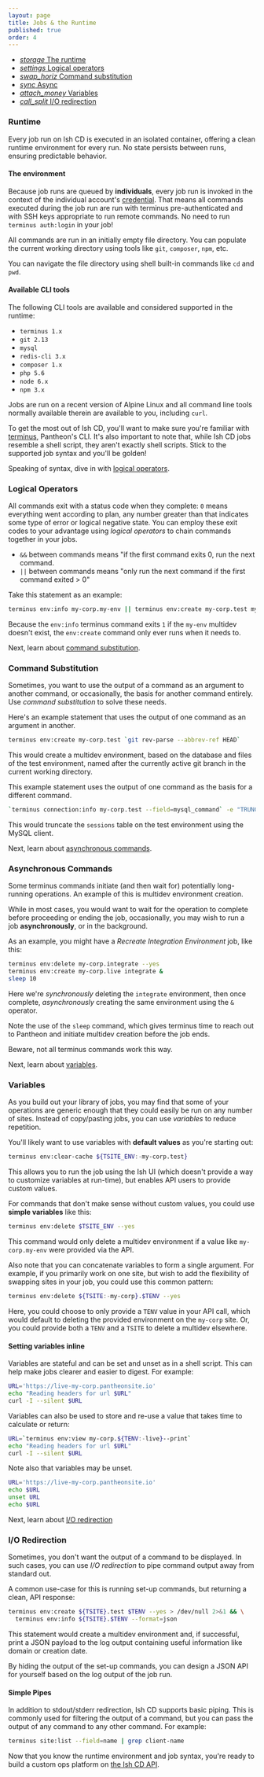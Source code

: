 ```yaml
---
layout: page
title: Jobs & the Runtime
published: true
order: 4
---
```


<div class="col s12 no-padding">
  <ul class="tabs tabs-fixed-width">
    <li class="tab col s2"><a href="#runtime"><i class="material-icons">storage</i> The runtime</a></li>
    <li class="tab col s2"><a href="#logical-operators"><i class="material-icons">settings</i> Logical operators</a></li>
    <li class="tab col s2"><a href="#substitution"><i class="material-icons">swap_horiz</i> Command substitution</a></li>
    <li class="tab col s2"><a href="#async"><i class="material-icons">sync</i> Async</a></li>
    <li class="tab col s2"><a href="#variables"><i class="material-icons">attach_money</i> Variables</a></li>
    <li class="tab col s2"><a href="#io-redirection"><i class="material-icons">call_split</i> I/O redirection</a></li>
  </ul>
</div>
<div class="container">
  <div id="runtime" class="col s12">
<div markdown="1">

### Runtime

Every job run on Ish CD is executed in an isolated container, offering a clean runtime environment for every run. No state persists between runs, ensuring predictable behavior.

#### __The environment__
Because job runs are queued by __individuals__, every job run is invoked in the context of the individual account's [credential](/the-basics#concepts). That means all commands executed during the job run are run with terminus pre-authenticated and with SSH keys appropriate to run remote commands. No need to run `terminus auth:login` in your job!

All commands are run in an initially empty file directory. You can populate the current working directory using tools like `git`, `composer`, `npm`, etc.

You can navigate the file directory using shell built-in commands like `cd` and `pwd`.

#### __Available CLI tools__
The following CLI tools are available and considered supported in the runtime:

- `terminus 1.x`
- `git 2.13`
- `mysql`
- `redis-cli 3.x`
- `composer 1.x`
- `php 5.6`
- `node 6.x`
- `npm 3.x`

Jobs are run on a recent version of Alpine Linux and all command line tools normally available therein are available to you, including `curl`.

To get the most out of Ish CD, you'll want to make sure you're familiar with [terminus](https://pantheon.io/docs/terminus/), Pantheon's CLI. It's also important to note that, while Ish CD jobs resemble a shell script, they aren't exactly shell scripts. Stick to the supported job syntax and you'll be golden!

Speaking of syntax, dive in with [logical operators](#logical-operators).

</div>
  </div>
  <div id="logical-operators" class="col s12">
<div markdown="1">

### Logical Operators

All commands exit with a status code when they complete: `0` means everything went according to plan, any number greater than that indicates some type of error or logical negative state. You can employ these exit codes to your advantage using _logical operators_ to chain commands together in your jobs.

- `&&` between commands means "if the first command exits 0, run the next command.
- `||` between commands means "only run the next command if the first command exited > 0"

Take this statement as an example:

```sh
terminus env:info my-corp.my-env || terminus env:create my-corp.test my-env
```

Because the `env:info` terminus command exits `1` if the `my-env` multidev doesn't exist, the `env:create` command only ever runs when it needs to.

Next, learn about [command substitution](#substitution).

</div>
  </div>
  <div id="substitution" class="col s12">
<div markdown="1">

### Command Substitution

Sometimes, you want to use the output of a command as an argument to another command, or occasionally, the basis for another command entirely. Use _command substitution_ to solve these needs.

Here's an example statement that uses the output of one command as an argument in another.

```sh
terminus env:create my-corp.test `git rev-parse --abbrev-ref HEAD`
```

This would create a multidev environment, based on the database and files of the test environment, named after the currently active git branch in the current working directory.

This example statement uses the output of one command as the basis for a different command.

```sh
`terminus connection:info my-corp.test --field=mysql_command` -e "TRUNCATE sessions;"
```

This would truncate the `sessions` table on the test environment using the MySQL client.

Next, learn about [asynchronous commands](#async).

</div>
  </div>
  <div id="async" class="col s12">
<div markdown="1">

### Asynchronous Commands

Some terminus commands initiate (and then wait for) potentially long-running operations. An example of this is multidev environment creation.

While in most cases, you would want to wait for the operation to complete before proceeding or ending the job, occasionally, you may wish to run a job __asynchronously__, or in the background.

As an example, you might have a _Recreate Integration Environment_ job, like this:

```sh
terminus env:delete my-corp.integrate --yes
terminus env:create my-corp.live integrate &
sleep 10
```

Here we're _synchronously_ deleting the `integrate` environment, then once complete, _asynchronously_ creating the same environment using the `&` operator.

Note the use of the `sleep` command, which gives terminus time to reach out to Pantheon and initiate multidev creation before the job ends.

Beware, not all terminus commands work this way.

Next, learn about [variables](#variables).

</div>
  </div>
  <div id="variables" class="col s12">
<div markdown="1">

### Variables

As you build out your library of jobs, you may find that some of your operations are generic enough that they could easily be run on any number of sites. Instead of copy/pasting jobs, you can use _variables_ to reduce repetition.

You'll likely want to use variables with __default values__ as you're starting out:

```sh
terminus env:clear-cache ${TSITE_ENV:-my-corp.test}
```

This allows you to run the job using the Ish UI (which doesn't provide a way to customize variables at run-time), but enables API users to provide custom values.

For commands that don't make sense without custom values, you could use __simple variables__ like this:

```sh
terminus env:delete $TSITE_ENV --yes
```

This command would only delete a multidev environment if a value like `my-corp.my-env` were provided via the API.

Also note that you can concatenate variables to form a single argument. For example, if you primarily work on one site, but wish to add the flexibility of swapping sites in your job, you could use this common pattern:

```sh
terminus env:delete ${TSITE:-my-corp}.$TENV --yes
```

Here, you could choose to only provide a `TENV` value in your API call, which would default to deleting the provided environment on the `my-corp` site. Or, you could provide both a `TENV` and a `TSITE` to delete a multidev elsewhere.

#### Setting variables inline

Variables are stateful and can be set and unset as in a shell script. This can help make jobs clearer and easier to digest. For example:

```sh
URL='https://live-my-corp.pantheonsite.io'
echo "Reading headers for url $URL"
curl -I --silent $URL
```

Variables can also be used to store and re-use a value that takes time to calculate or return: 

```sh
URL=`terminus env:view my-corp.${TENV:-live}--print`
echo "Reading headers for url $URL"
curl -I --silent $URL
```

Note also that variables may be unset.

```sh
URL='https://live-my-corp.pantheonsite.io'
echo $URL
unset URL
echo $URL
```

Next, learn about [I/O redirection](#io-redirection)

</div>
  </div>
  <div id="io-redirection" class="col s12">
<div markdown="1">

### I/O Redirection

Sometimes, you don't want the output of a command to be displayed. In such cases, you can use _I/O redirection_ to pipe command output away from standard out.

A common use-case for this is running set-up commands, but returning a clean, API response:

```sh
terminus env:create ${TSITE}.test $TENV --yes > /dev/null 2>&1 && \
  terminus env:info ${TSITE}.$TENV --format=json
```

This statement would create a multidev environment and, if successful, print a JSON payload to the log output containing useful information like domain or creation date.

By hiding the output of the set-up commands, you can design a JSON API for yourself based on the log output of the job run.

#### Simple Pipes

In addition to stdout/stderr redirection, Ish CD supports basic piping. This is commonly used for filtering the output of a command, but you can pass the output of any command to any other command.  For example:

```sh
terminus site:list --field=name | grep client-name
```

Now that you know the runtime environment and job syntax, you're ready to build a custom ops platform on [the Ish CD API](/api).

</div>
  </div>
</div>
